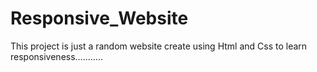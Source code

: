 # Responsive_Website
This project is just a random website create using Html and Css to learn responsiveness...........
